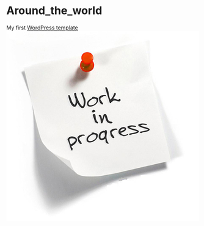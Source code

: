 # Around_the_world
My first [WordPress template](https://rawgit.com/atanyday/Around_the_world/master/index.htmll)<br>
![Picture](Main.jpg)
